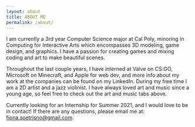 ```yaml
---
layout: about
title: ABOUT ME
permalink: /about/
---
```


I am currently a 3rd year Computer Science major at Cal Poly, minoring in Computing for Interactive Arts which encompasses 3D modeling, game design, and graphics. I have a passion for creating games and mixing coding and art to make beautiful scenes. 

Throughout the last couple years, I have interned at Valve on CS:GO, Microsoft on Minecraft, and Apple for web dev, and more info about my work at the companies can be found on my LinkedIn. During my free time I am a 2D artist and a jazz violinist. I have always loved art and music since a young age, so feel free to check out the art and music tabs above.

Currently looking for an Internship for Summer 2021, and I would love to be in contact! If there are any questions, please email me at: fiona.soetrisno@gmail.com.